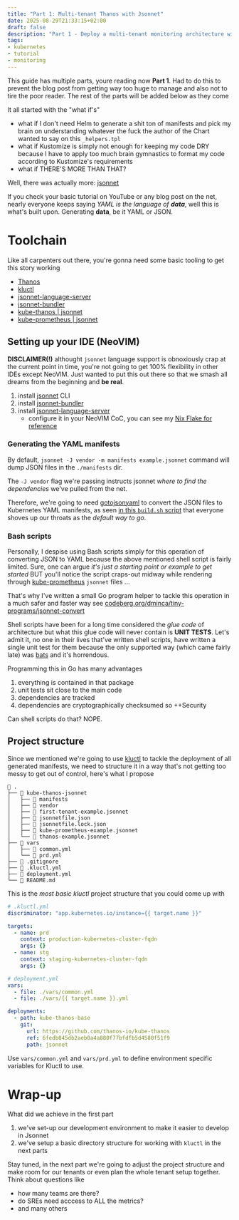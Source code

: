 ```yaml
---
title: "Part 1: Multi-tenant Thanos with Jsonnet"
date: 2025-08-29T21:33:15+02:00
draft: false
description: "Part 1 - Deploy a multi-tenant monitoring architecture with Thanos and jsonnet"
tags:
- kubernetes
- tutorial
- monitoring
---
```


This guide has multiple parts, youre reading now **Part 1**. Had to do this to
prevent the blog post from getting way too huge to manage and also not to tire
the poor reader. The rest of the parts will be added below as they come

It all started with the "what if's"

- what if I don't need Helm to generate a shit ton of manifests and pick my
    brain on understanding whatever the fuck the author of the Chart wanted
    to say on this `_helpers.tpl`
- what if Kustomize is simply not enough for keeping my code DRY because I have
    to apply too much brain gymnastics to format my code according to
    Kustomize's requirements
- what if THERE'S MORE THAN THAT?

Well, there was actually more: [jsonnet][1]

If you check your basic tutorial on YouTube or any blog post on the net, nearly
everyone keeps saying _YAML is the language of **data**_, well this is what's
built upon. Generating **data**, be it YAML or JSON.

# Toolchain

Like all carpenters out there, you're gonna need some basic tooling to get this
story working
- [Thanos][2]
- [kluctl][3]
- [jsonnet-language-server][4]
- [jsonnet-bundler][5]
- [kube-thanos | jsonnet][6]
- [kube-prometheus | jsonnet][7]

## Setting up your IDE (NeoVIM)

**DISCLAIMER(!)** althought `jsonnet` language support is obnoxiously crap
at the current point in time, you're not going to get 100% flexibility in other
IDEs except NeoVIM. Just wanted to put this out there so that we smash all
dreams from the beginning and **be real**.

1. install [jsonnet][1] CLI
2. install [jsonnet-bundler][5]
3. install [jsonnet-language-server][4]
    - configure it in your NeoVIM CoC, you can see my [Nix Flake for reference][8]

### Generating the YAML manifests

By default, `jsonnet -J vendor -m manifests example.jsonnet` command will dump
JSON files in the `./manifests` dir.

The `-J vendor` flag we're passing instructs jsonnet _where to find the
dependencies_ we've pulled from the net.

Therefore, we're going to need [gotojsonyaml][9] to convert the JSON files to
Kubernetes YAML manifests, as seen [in this `build.sh` script][10] that everyone
shoves up our throats as the _default way to go_.

### Bash scripts

Personally, I despise using Bash scripts simply for this operation of converting
JSON to YAML because the above mentioned shell script is fairly limited. Sure,
one can argue _it's just a starting point or example to get started_ BUT
you'll notice the script craps-out midway while rendering through [kube-prometheus][7]
`jsonnet` files ... 

That's why I've written a small Go program helper to tackle this operation in a
much safer and faster way see [codeberg.org/dminca/tiny-programs/jsonnet-convert][11]

Shell scripts have been for a long time considered the _glue code_ of architecture
but what this glue code will never contain is **UNIT TESTS**. Let's admit it,
no one in their lives that've written shell scripts, have written a single
unit test for them because the only supported way (which came fairly late) was
[bats][12] and it's horrendous.

Programming this in Go has many advantages
1. everything is contained in that package
2. unit tests sit close to the main code
3. dependencies are tracked
4. dependencies are cryptographically checksumed so ++Security

Can shell scripts do that? NOPE.

## Project structure

Since we mentioned we're going to use [kluctl][3] to tackle the deployment of
all generated manifests, we need to structure it in a way that's not getting
too messy to get out of control, here's what I propose

```
 .
├──  kube-thanos-jsonnet
│   ├──  manifests
│   ├──  vendor
│   ├──  first-tenant-example.jsonnet
│   ├──  jsonnetfile.json
│   ├──  jsonnetfile.lock.json
│   ├──  kube-prometheus-example.jsonnet
│   └──  thanos-example.jsonnet
├──  vars
│   ├──  common.yml
│   └──  prd.yml
├── 󰊢 .gitignore
├──  .kluctl.yml
├──  deployment.yml
└── 󰂺 README.md
```

This is the _most basic kluctl_ project structure that you could come up with

```yml
# .kluctl.yml
discriminator: "app.kubernetes.io/instance={{ target.name }}"

targets:
  - name: prd
    context: production-kubernetes-cluster-fqdn
    args: {}
  - name: stg
    context: staging-kubernetes-cluster-fqdn
    args: {}
```

```yml
# deployment.yml
vars:
  - file: ./vars/common.yml
  - file: ./vars/{{ target.name }}.yml

deployments:
  - path: kube-thanos-base
    git:
      url: https://github.com/thanos-io/kube-thanos
      ref: 6fedb045db2aeb0a4a880f77bfdfb5d4580f51f9
      path: jsonnet
```

Use `vars/common.yml` and `vars/prd.yml` to define environment specific variables
for Kluctl to use.

# Wrap-up

What did we achieve in the first part
1. we've set-up our development environment to make it easier to develop in Jsonnet
2. we've setup a basic directory structure for working with `kluctl` in the next parts

Stay tuned, in the next part we're going to adjust the project structure and
make room for our tenants or even plan the whole tenant setup together. Think about
questions like
- how many teams are there?
- do SREs need acccess to ALL the metrics?
- and many others

[1]: https://jsonnet.org
[2]: https://thanos.io
[3]: https://kluctl.io
[4]: https://github.com/grafana/jsonnet-language-server
[5]: https://github.com/jsonnet-bundler/jsonnet-bundler
[6]: https://github.com/thanos-io/kube-thanos
[7]: https://github.com/prometheus-operator/kube-prometheus
[8]: https://github.com/dminca/nix-config/blob/82acaffc70b4d45bc07167ecc3ed8337825ea36e/hosts/MLGERHL6W4P2RXH/neovim.nix#L18-L23
[9]: https://github.com/brancz/gojsontoyaml
[10]: https://github.com/thanos-io/kube-thanos/blob/6fedb045db2aeb0a4a880f77bfdfb5d4580f51f9/build.sh#L1-L32
[11]: https://codeberg.org/dminca/tiny-programs/src/commit/da243bd5527224f08e60e2d8cc590026cdde8850/jsonnet-convert/main.go#L1-L148
[12]: https://github.com/bats-core/bats-core
